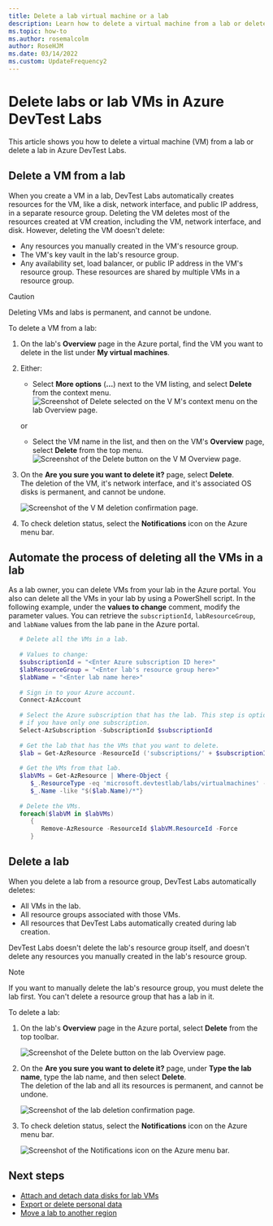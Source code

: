 ```yaml
---
title: Delete a lab virtual machine or a lab
description: Learn how to delete a virtual machine from a lab or delete a lab in Azure DevTest Labs.
ms.topic: how-to
ms.author: rosemalcolm
author: RoseHJM
ms.date: 03/14/2022
ms.custom: UpdateFrequency2
---
```


# Delete labs or lab VMs in Azure DevTest Labs

This article shows you how to delete a virtual machine (VM) from a lab or delete a lab in Azure DevTest Labs.

## Delete a VM from a lab

When you create a VM in a lab, DevTest Labs automatically creates resources for the VM, like a disk, network interface, and public IP address, in a separate resource group. Deleting the VM deletes most of the resources created at VM creation, including the VM, network interface, and disk. However, deleting the VM doesn't delete:

- Any resources you manually created in the VM's resource group.
- The VM's key vault in the lab's resource group.
- Any availability set, load balancer, or public IP address in the VM's resource group. These resources are shared by multiple VMs in a resource group.

> [!CAUTION]
> Deleting VMs and labs is permanent, and cannot be undone.

To delete a VM from a lab:

1. On the lab's **Overview** page in the Azure portal, find the VM you want to delete in the list under **My virtual machines**.

1. Either:

   - Select **More options** (**...**) next to the VM listing, and select **Delete** from the context menu.
     ![Screenshot of Delete selected on the V M's context menu on the lab Overview page.](media/devtest-lab-delete-lab-vm/delete-vm-menu-in-list.png)

   or

   - Select the VM name in the list, and then on the VM's **Overview** page, select **Delete** from the top menu.
     ![Screenshot of the Delete button on the V M Overview page.](media/devtest-lab-delete-lab-vm/delete-from-vm-page.png) 

1. On the **Are you sure you want to delete it?** page, select **Delete**.</br>
   The deletion of the VM, it's network interface, and it's associated OS disks is permanent, and cannot be undone.

   ![Screenshot of the V M deletion confirmation page.](media/devtest-lab-delete-lab-vm/select-lab.png) 

1. To check deletion status, select the **Notifications** icon on the Azure menu bar. 


## Automate the process of deleting all the VMs in a lab

As a lab owner, you can delete VMs from your lab in the Azure portal. You also can delete all the VMs in your lab by using a PowerShell script. In the following example, under the **values to change** comment, modify the parameter values. You can retrieve the `subscriptionId`, `labResourceGroup`, and `labName` values from the lab pane in the Azure portal.
          
```powershell
   # Delete all the VMs in a lab.
          
   # Values to change:
   $subscriptionId = "<Enter Azure subscription ID here>"
   $labResourceGroup = "<Enter lab's resource group here>"
   $labName = "<Enter lab name here>"
          
   # Sign in to your Azure account.
   Connect-AzAccount
          
   # Select the Azure subscription that has the lab. This step is optional
   # if you have only one subscription.
   Select-AzSubscription -SubscriptionId $subscriptionId
          
   # Get the lab that has the VMs that you want to delete.
   $lab = Get-AzResource -ResourceId ('subscriptions/' + $subscriptionId + '/resourceGroups/' + $labResourceGroup + '/providers/Microsoft.DevTestLab/labs/' + $labName)
          
   # Get the VMs from that lab.
   $labVMs = Get-AzResource | Where-Object {
      $_.ResourceType -eq 'microsoft.devtestlab/labs/virtualmachines' -and
      $_.Name -like "$($lab.Name)/*"}
          
   # Delete the VMs.
   foreach($labVM in $labVMs)
      {
         Remove-AzResource -ResourceId $labVM.ResourceId -Force
      }          
```
## Delete a lab

When you delete a lab from a resource group, DevTest Labs automatically deletes:

- All VMs in the lab.
- All resource groups associated with those VMs.
- All resources that DevTest Labs automatically created during lab creation.

DevTest Labs doesn't delete the lab's resource group itself, and doesn't delete any resources you manually created in the lab's resource group.

> [!NOTE]
> If you want to manually delete the lab's resource group, you must delete the lab first. You can't delete a resource group that has a lab in it.

To delete a lab:

1. On the lab's **Overview** page in the Azure portal, select **Delete** from the top toolbar.

   ![Screenshot of the Delete button on the lab Overview page.](media/devtest-lab-delete-lab-vm/delete-button.png)

1. On the **Are you sure you want to delete it?** page, under **Type the lab name**, type the lab name, and then select **Delete**.</br>
   The deletion of the lab and all its resources is permanent, and cannot be undone.

   ![Screenshot of the lab deletion confirmation page.](media/devtest-lab-delete-lab-vm/confirm-delete.png) 

1. To check deletion status, select the **Notifications** icon on the Azure menu bar. 

   ![Screenshot of the Notifications icon on the Azure menu bar.](media/devtest-lab-delete-lab-vm/delete-status.png)

## Next steps

- [Attach and detach data disks for lab VMs](devtest-lab-attach-detach-data-disk.md)
- [Export or delete personal data](personal-data-delete-export.md)
- [Move a lab to another region](how-to-move-labs.md)

